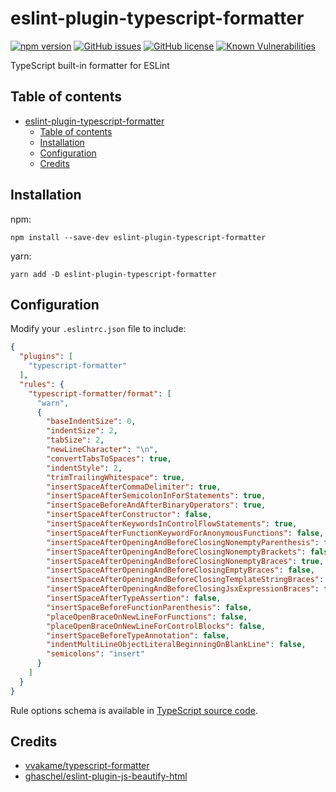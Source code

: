 # eslint-plugin-typescript-formatter

[![npm version](https://img.shields.io/npm/v/eslint-plugin-typescript-formatter.svg?maxAge=2592000)](https://www.npmjs.com/package/eslint-plugin-typescript-formatter)
[![GitHub issues](https://img.shields.io/github/issues/witcher112/eslint-plugin-typescript-formatter.svg)](https://github.com/witcher112/eslint-plugin-typescript-formatter/issues)
[![GitHub license](https://img.shields.io/badge/license-MIT-blue.svg)](https://github.com/witcher112/eslint-plugin-typescript-formatter/blob/main/LICENSE)
[![Known Vulnerabilities](https://snyk.io/test/github/witcher112/eslint-plugin-typescript-formatter/badge.svg)](https://snyk.io/test/github/witcher112/eslint-plugin-typescript-formatter)

TypeScript built-in formatter for ESLint

## Table of contents

- [eslint-plugin-typescript-formatter](#eslint-plugin-typescript-formatter)
  - [Table of contents](#table-of-contents)
  - [Installation](#installation)
  - [Configuration](#configuration)
  - [Credits](#credits)

## Installation

npm:

```shell
npm install --save-dev eslint-plugin-typescript-formatter
```

yarn:

```shell
yarn add -D eslint-plugin-typescript-formatter
```

## Configuration

Modify your `.eslintrc.json` file to include:

```json
{
  "plugins": [
    "typescript-formatter"
  ],
  "rules": {
    "typescript-formatter/format": [
      "warn",
      {
        "baseIndentSize": 0,
        "indentSize": 2,
        "tabSize": 2,
        "newLineCharacter": "\n",
        "convertTabsToSpaces": true,
        "indentStyle": 2,
        "trimTrailingWhitespace": true,
        "insertSpaceAfterCommaDelimiter": true,
        "insertSpaceAfterSemicolonInForStatements": true,
        "insertSpaceBeforeAndAfterBinaryOperators": true,
        "insertSpaceAfterConstructor": false,
        "insertSpaceAfterKeywordsInControlFlowStatements": true,
        "insertSpaceAfterFunctionKeywordForAnonymousFunctions": false,
        "insertSpaceAfterOpeningAndBeforeClosingNonemptyParenthesis": false,
        "insertSpaceAfterOpeningAndBeforeClosingNonemptyBrackets": false,
        "insertSpaceAfterOpeningAndBeforeClosingNonemptyBraces": true,
        "insertSpaceAfterOpeningAndBeforeClosingEmptyBraces": false,
        "insertSpaceAfterOpeningAndBeforeClosingTemplateStringBraces": false,
        "insertSpaceAfterOpeningAndBeforeClosingJsxExpressionBraces": false,
        "insertSpaceAfterTypeAssertion": false,
        "insertSpaceBeforeFunctionParenthesis": false,
        "placeOpenBraceOnNewLineForFunctions": false,
        "placeOpenBraceOnNewLineForControlBlocks": false,
        "insertSpaceBeforeTypeAnnotation": false,
        "indentMultiLineObjectLiteralBeginningOnBlankLine": false,
        "semicolons": "insert"
      }
    ]
  }
}
```

Rule options schema is available in [TypeScript source code](https://github.com/microsoft/TypeScript/blob/4076ff8fd6c91c07f6baefa0843e22e33168e164/src/server/protocol.ts#L3427).

## Credits

* [vvakame/typescript-formatter](https://github.com/vvakame/typescript-formatter)
* [ghaschel/eslint-plugin-js-beautify-html](https://github.com/ghaschel/eslint-plugin-js-beautify-html)
